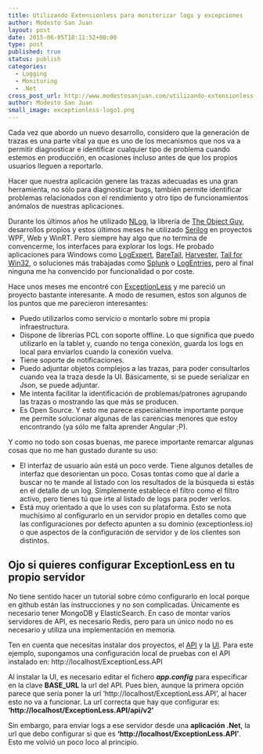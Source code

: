 ```yaml
---
title: Utilizando Extensionless para monitorizar logs y excepciones
author: Modesto San Juan
layout: post
date: 2015-06-05T18:11:52+00:00
type: post
published: true
status: publish
categories:
  - Logging
  - Monitoring
  - .Net
cross_post_url: http://www.modestosanjuan.com/utilizando-extensionless-para-monitorizar-logs-y-excepciones/
author: Modesto San Juan
small_image: exceptionless-logo1.png
---
```

Cada vez que abordo un nuevo desarrollo, considero que la generación de trazas es una parte vital ya que es uno de los mecanismos que nos va a permitir diagnosticar e identificar cualquier tipo de problema cuando estemos en producción, en ocasiones incluso antes de que los propios usuarios lleguen a reportarlo.

Hacer que nuestra aplicación genere las trazas adecuadas es una gran herramienta, no sólo para diagnosticar bugs, también permite identificar problemas relacionados con el rendimiento y otro tipo de funcionamientos anómalos de nuestras aplicaciones.

Durante los últimos años he utilizado [NLog][1], la librería de [The Object Guy][2], desarrollos propios y estos últimos meses he utilizado [Serilog][3] en proyectos WPF, Web y WinRT. Pero siempre hay algo que no termina de convencerme, los interfaces para explorar los logs. He probado aplicaciones para Windows como [LogExpert][4], [BareTail][5], [Harvester][6], [Tail for Win32][7], o soluciones más trabajadas como [Splunk][8] o [LogEntries][9], pero al final ninguna me ha convencido por funcionalidad o por coste.

Hace unos meses me encontré con [ExceptionLess][10] y me pareció un proyecto bastante interesante. A modo de resumen, estos son algunos de los puntos que me parecieron interesantes:

  * Puedo utilizarlos como servicio o montarlo sobre mi propia infraestructura.
  * Dispone de librerías PCL con soporte offline. Lo que significa que puedo utilizarlo en la tablet y, cuando no tenga conexión, guarda los logs en local para enviarlos cuando la conexión vuelva.
  * Tiene soporte de notificaciones.
  * Puedo adjuntar objetos complejos a las trazas, para poder consultarlos cuando vea la traza desde la UI. Básicamente, si se puede serializar en Json, se puede adjuntar.
  * Me intenta facilitar la identificación de problemas/patrones agrupando las trazas o mostrando las que más se producen.
  * Es Open Source. Y esto me parece especialmente importante porque me permite solucionar algunas de las carencias menores que estoy encontrando (ya sólo me falta aprender Angular ;P).

Y como no todo son cosas buenas, me parece importante remarcar algunas cosas que no me han gustado durante su uso:

  * El interfaz de usuario aún está un poco verde. Tiene algunos detalles de interfaz que desorientan un poco. Cosas tontas como que al darle a buscar no te mande al listado con los resultados de la búsqueda si estás en el detalle de un log. Simplemente establece el filtro como el filtro activo, pero tienes tú que irte al listado de logs para poder verlos.
  * Está muy orientado a que lo uses con su plataforma. Esto se nota muchísimo al configurarlo en un servidor propio en detalles como que las configuraciones por defecto apunten a su dominio (exceptionless.io) o que aspectos de la configuración de servidor y de los clientes son distintos.

## Ojo si quieres configurar ExceptionLess en tu propio servidor

No tiene sentido hacer un tutorial sobre cómo configurarlo en local porque en github están las instrucciones y no son complicadas. Únicamente es necesario tener MongoDB y ElasticSearch. En caso de montar varios servidores de API, es necesario Redis, pero para un único nodo no es necesario y utiliza una implementación en memoria.

Ten en cuenta que necesitas instalar dos proyectos, el [API][11] y la [UI][12]. Para este ejemplo, supongamos una configuración local de pruebas con el API instalado en: http://localhost/ExceptionLess.API

Al instalar la UI, es necesario editar el fichero **_app.config_** para especificar en la clave **BASE_URL** la url del API. Pues bien, aunque la primera opción parece que sería poner la url &#8216;http://localhost/ExceptionLess.API&#8217;, al hacer esto no va a funcionar. La url correcta que hay que configurar es: **&#8216;http://localhost/ExceptionLess.API/api/v2&#8217;**

Sin embargo, para enviar logs a ese servidor desde una **aplicación .Net**, la url que debo configurar si que es **&#8216;http://localhost/ExceptionLess.API&#8217;**. Esto me volvió un poco loco al principio.

&nbsp;

&nbsp;

 [1]: http://nlog-project.org/
 [2]: http://www.theobjectguy.com/dotnetlog/
 [3]: http://serilog.net/
 [4]: http://www.log-expert.de/
 [5]: http://www.baremetalsoft.com/baretail/
 [6]: http://cbaxter.github.io/Harvester/
 [7]: http://tailforwin32.sourceforge.net/
 [8]: http://www.splunk.com/
 [9]: https://logentries.com/
 [10]: https://exceptionless.com/
 [11]: https://github.com/exceptionless/Exceptionless
 [12]: https://github.com/exceptionless/Exceptionless.UI